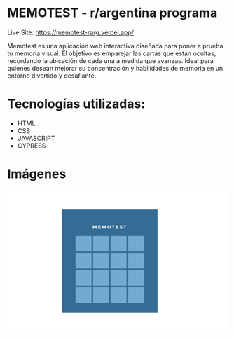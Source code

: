 # MEMOTEST - r/argentina programa

Live Site: https://memotest-rarg.vercel.app/

Memotest es una aplicación web interactiva diseñada para poner a prueba tu memoria visual. El objetivo es emparejar las cartas que están ocultas, recordando la ubicación de cada una a medida que avanzas. Ideal para quienes desean mejorar su concentración y habilidades de memoria en un entorno divertido y desafiante.

# Tecnologías utilizadas: 
- HTML
- CSS
- JAVASCRIPT
- CYPRESS 

# Imágenes 

![Juego de memoria con emojis](favicon_io/memotest.png)
